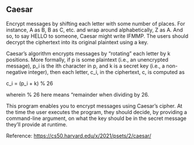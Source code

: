 ## Caesar

Encrypt messages by shifting each letter with some number of places. For instance, A as B, B as C, etc. and wrap around alphabetically, Z as A. 
And so, to say HELLO to someone, Caesar might write IFMMP. The users should decrypt the ciphertext into its original plaintext using a key. 

Caesar’s algorithm encrypts messages by “rotating” each letter by k positions. More formally, if p is some plaintext (i.e., an unencrypted message),
p_i is the ith character in p, and k is a secret key (i.e., a non-negative integer), then each letter, c_i, in the ciphertext, c, is computed as

c_i = (p_i + k) % 26

wherein % 26 here means “remainder when dividing by 26. 

This program enables you to encrypt messages using Caesar’s cipher. At the time the user executes the program, they should decide, by providing a command-line argument, 
on what the key should be in the secret message they’ll provide at runtime. 

Reference: https://cs50.harvard.edu/x/2021/psets/2/caesar/
